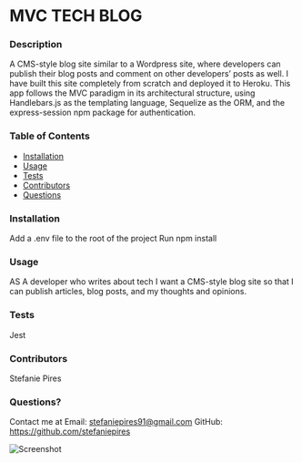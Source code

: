 # MVC TECH BLOG
  
    
  ### Description
  A CMS-style blog site similar to a Wordpress site, where developers can publish their blog posts and comment on other developers’ posts as well. I have built this site completely from scratch and deployed it to Heroku. This app follows the MVC paradigm in its architectural structure, using Handlebars.js as the templating language, Sequelize as the ORM, and the express-session npm package for authentication.

  
  ### Table of Contents 
  - [Installation](#installation)
  - [Usage](#usage)
  - [Tests](#tests)
  - [Contributors](#contributors)
  - [Questions](#questions)

  ### Installation
  Add a .env file to the root of the project
  Run npm install
  
  ### Usage
 AS A developer who writes about tech I want a CMS-style blog site
so that I can publish articles, blog posts, and my thoughts and opinions.
 

  ### Tests
  Jest

  ### Contributors
  Stefanie Pires

  ### Questions?
  Contact me at 
  Email: stefaniepires91@gmail.com
  GitHub: https://github.com/stefaniepires
  
  ![Screenshot]()
